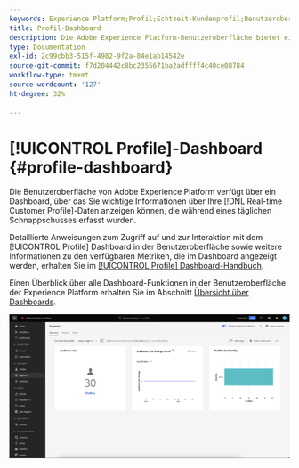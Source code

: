 ```yaml
---
keywords: Experience Platform;Profil;Echtzeit-Kundenprofil;Benutzeroberfläche;Benutzeroberfläche;Anpassung;Profil-Dashboard;Dashboard
title: Profil-Dashboard
description: Die Adobe Experience Platform-Benutzeroberfläche bietet ein Dashboard, über das Sie wichtige Informationen zu Ihren Echtzeit-Kundenprofildaten anzeigen können.
type: Documentation
exl-id: 2c99cbb3-515f-4982-9f2a-84e1ab14542e
source-git-commit: f7d204442c8bc2355671ba2adffff4c40ce08784
workflow-type: tm+mt
source-wordcount: '127'
ht-degree: 32%

---
```


# [!UICONTROL Profile]-Dashboard {#profile-dashboard}

Die Benutzeroberfläche von Adobe Experience Platform verfügt über ein Dashboard, über das Sie wichtige Informationen über Ihre [!DNL Real-time Customer Profile]-Daten anzeigen können, die während eines täglichen Schnappschusses erfasst wurden.

Detaillierte Anweisungen zum Zugriff auf und zur Interaktion mit dem [!UICONTROL Profile] Dashboard in der Benutzeroberfläche sowie weitere Informationen zu den verfügbaren Metriken, die im Dashboard angezeigt werden, erhalten Sie im [[!UICONTROL Profile] Dashboard-Handbuch](../../dashboards/guides/profiles.md).

Einen Überblick über alle Dashboard-Funktionen in der Benutzeroberfläche der Experience Platform erhalten Sie im Abschnitt [Übersicht über Dashboards](../../dashboards/home.md).

![Das Profil-Dashboard wird angezeigt.](../images/profile-dashboard/dashboard-overview.png)
